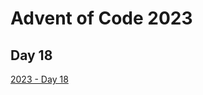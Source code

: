 # Advent of Code 2023

## Day 18

[2023 - Day 18](https://adventofcode.com/2023/day/18 "Advent of Code 2023 Day 18")